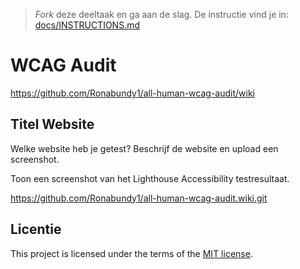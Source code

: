 > _Fork_ deze deeltaak en ga aan de slag. De instructie vind je in: [docs/INSTRUCTIONS.md](https://github.com/fdnd-task/all-human-wcag-audit/blob/main/docs/INSTRUCTIONS.md)

# WCAG Audit 

https://github.com/Ronabundy1/all-human-wcag-audit/wiki

## Titel Website

Welke website heb je getest? Beschrijf de website en upload een screenshot. 

Toon een screenshot van het Lighthouse Accessibility testresultaat.

https://github.com/Ronabundy1/all-human-wcag-audit.wiki.git

## Licentie

This project is licensed under the terms of the [MIT license](./LICENSE).
